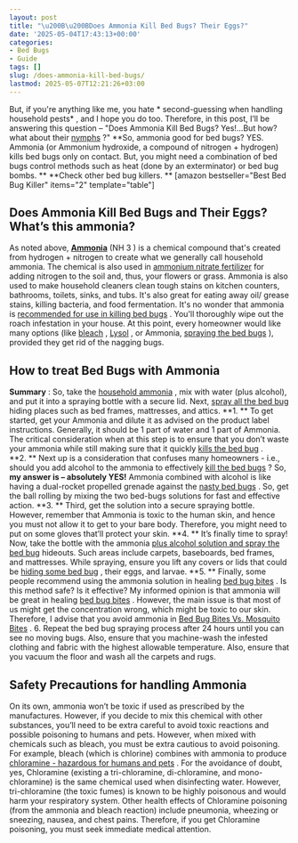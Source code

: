 ```yaml
---
layout: post
title: "\u200B\u200BDoes Ammonia Kill Bed Bugs? Their Eggs?"
date: '2025-05-04T17:43:13+00:00'
categories:
- Bed Bugs
- Guide
tags: []
slug: /does-ammonia-kill-bed-bugs/
lastmod: 2025-05-07T12:21:26+03:00
---
```


But, if you're anything like me, you hate
* second-guessing when handling household pests*
, and I hope you do too. Therefore, in this post, I’ll be answering this question – "Does Ammonia Kill Bed Bugs? Yes!…But how? what about their
[nymphs](https://pestpolicy.com/baby-bed-bugs/)
?"
**So, ammonia good for bed bugs? YES. Ammonia (or Ammonium hydroxide, a compound of nitrogen + hydrogen) kills bed bugs only on contact. But, you might need a combination of bed bugs control methods such as heat (done by an exterminator) or bed bug bombs. **
**Check other bed bug killers. **
[amazon bestseller="Best Bed Bug Killer" items="2" template="table"]
## ​​Does Ammonia Kill Bed Bugs and Their Eggs? What’s this ammonia?
As noted above,
[**Ammonia**](https://en.wikipedia.org/wiki/Ammonia)
(NH
3
) is a chemical compound that's created from hydrogen + nitrogen to create what we generally call household ammonia.
The chemical is also used in
[ammonium nitrate fertilizer](https://www.tfi.org/sites/default/files/documents/ammoniafactsheet.pdf)
for adding nitrogen to the soil and, thus, your flowers or grass.
Ammonia is also used to make household cleaners clean tough stains on kitchen counters, bathrooms, toilets, sinks, and tubs.
It's also great for eating away oil/ grease stains, killing bacteria, and food fermentation. It's no wonder that ammonia is
[recommended for use in killing bed bugs](https://pestpolicy.com/how-to-kill-bed-bug-eggs/)
.
You'll thoroughly wipe out the roach infestation in your house. At this point, every homeowner would like many options (like
[bleach](https://pestpolicy.com/does-bleach-kill-bed-bugs/)
,
[Lysol](https://pestpolicy.com/does-lysol-kill-bed-bugs/)
, or Ammonia,
[spraying the bed bugs](https://pestpolicy.com/best-bed-bug-spray/)
), provided they get rid of the nagging bugs.
## How to treat Bed Bugs with Ammonia
**Summary**
: So, take the
[household ammonia](https://www.amazon.com/dp/B00LOUJOUC/?tag=p-policy-20)
, mix with water (plus alcohol), and put it into a spraying bottle with a secure lid. Next,
[spray all the bed bug](https://pestpolicy.com/best-bed-bug-spray/)
hiding places such as bed frames, mattresses, and attics.
**1. **
To get started, get your Ammonia and dilute it as advised on the product label instructions. Generally, it should be 1 part of water and 1 part of Ammonia.
The critical consideration when at this step is to ensure that you don’t waste your ammonia while still making sure that it quickly
[kills the bed bug](https://pestpolicy.com/how-to-kill-bed-bug-eggs/)
.
**2. **
Next up is a consideration that confuses many homeowners - i.e., should you add alcohol to the ammonia to effectively
[kill the bed bugs](https://pestpolicy.com/does-salt-kill-bed-bugs/)
?
So,
**my answer is – absolutely YES!**
Ammonia combined with alcohol is like having a dual-rocket propelled grenade against the
[nasty bed bugs](https://pestpolicy.com/what-does-bed-bug-poop-look-like/)
. So, get the ball rolling by mixing the two bed-bugs solutions for fast and effective action.
**3. **
Third, get the solution into a secure spraying bottle. However, remember that Ammonia is toxic to the human skin, and hence you must not allow it to get to your bare body. Therefore, you might need to put on some gloves that’ll protect your skin.
**4. **
It’s finally time to spray! Now, take the bottle with the ammonia
[plus alcohol solution and spray the bed bug](https://pestpolicy.com/bedlam-plus-bed-bug-spray-review/)
hideouts. Such areas include carpets, baseboards, bed frames, and mattresses. While spraying, ensure you lift any covers or lids that could be
[hiding some bed bug](https://pestpolicy.com/where-do-bed-bugs-hide/)
, their eggs, and larvae.
**5. **
Finally, some people recommend using the ammonia solution in healing
[bed bug bites](https://pestpolicy.com/pictures-of-bed-bug-bites/)
. Is this method safe? Is it effective? My informed opinion is that ammonia will be great in healing
[bed bug bites](https://pestpolicy.com/can-bed-bugs-bite-through-clothing/)
.
However, the main issue is that most of us might get the concentration wrong, which might be toxic to our skin. Therefore, I advise that you avoid ammonia in
[Bed Bug Bites Vs. Mosquito Bites](https://pestpolicy.com/bed-bug-bites-vs-mosquito-bites/)
.
6. Repeat the bed bug spraying process after 24 hours until you can see no moving bugs. Also, ensure that you machine-wash the infested clothing and fabric with the highest allowable temperature. Also, ensure that you vacuum the floor and wash all the carpets and rugs.
## Safety Precautions for handling Ammonia
On its own, ammonia won’t be toxic if used as prescribed by the manufactures. However, if you decide to mix this chemical with other substances, you’ll need to be extra careful to avoid toxic reactions and possible poisoning to humans and pets.
However, when mixed with chemicals such as bleach, you must be extra cautious to avoid poisoning. For example, bleach (which is chlorine) combines with ammonia to produce
[chloramine - hazardous for humans and pets](https://www.thoughtco.com/bleach-and-ammonia-chemical-reaction-609280)
.
For the avoidance of doubt, yes, Chloramine (existing a tri-chloramine, di-chloramine, and mono-chloramine) is the same chemical used when disinfecting water.
However, tri-chloramine (the toxic fumes) is known to be highly poisonous and would harm your respiratory system.
Other health effects of Chloramine poisoning (from the ammonia and bleach reaction) include pneumonia, wheezing or sneezing, nausea, and chest pains. Therefore, if you get Chloramine poisoning, you must seek immediate medical attention.
